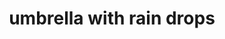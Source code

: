 ---
layout: smileys&emotion
title: umbrella with rain drops
emoji: umbrella_with_rain_drops
permalink: ☔.html
image: assets/img/3moji/umbrella_with_rain_drops.png
---